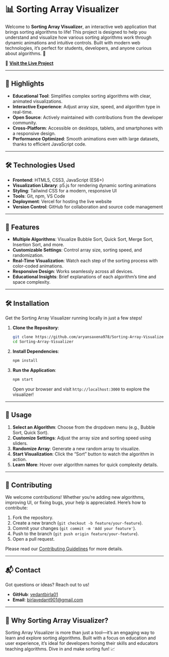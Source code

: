 # 📊 Sorting Array Visualizer

Welcome to **Sorting Array Visualizer**, an interactive web application that brings sorting algorithms to life! This project is designed to help you understand and visualize how various sorting algorithms work through dynamic animations and intuitive controls. Built with modern web technologies, it’s perfect for students, developers, and anyone curious about algorithms. 🚀

🔗 **[Visit the Live Project](https://sorting-array-visualizer.vercel.app/)**

---

## 🌟 Highlights

- **Educational Tool**: Simplifies complex sorting algorithms with clear, animated visualizations.
- **Interactive Experience**: Adjust array size, speed, and algorithm type in real-time.
- **Open Source**: Actively maintained with contributions from the developer community.
- **Cross-Platform**: Accessible on desktops, tablets, and smartphones with a responsive design.
- **Performance Optimized**: Smooth animations even with large datasets, thanks to efficient JavaScript code.

---

## 🛠️ Technologies Used

- **Frontend**: HTML5, CSS3, JavaScript (ES6+)
- **Visualization Library**: p5.js for rendering dynamic sorting animations
- **Styling**: Tailwind CSS for a modern, responsive UI
- **Tools**: Git, npm, VS Code
- **Deployment**: Vercel for hosting the live website
- **Version Control**: GitHub for collaboration and source code management

---

## 🚀 Features

- **Multiple Algorithms**: Visualize Bubble Sort, Quick Sort, Merge Sort, Insertion Sort, and more.
- **Customizable Settings**: Control array size, sorting speed, and randomization.
- **Real-Time Visualization**: Watch each step of the sorting process with color-coded animations.
- **Responsive Design**: Works seamlessly across all devices.
- **Educational Insights**: Brief explanations of each algorithm’s time and space complexity.

---

## 🛠️ Installation

Get the Sorting Array Visualizer running locally in just a few steps!

1. **Clone the Repository**:
   ```bash
   git clone https://github.com/aryansaxena978/Sorting-Array-Visualizer.git
   cd Sorting-Array-Visualizer
   ```

2. **Install Dependencies**:
   ```bash
   npm install
   ```

3. **Run the Application**:
   ```bash
   npm start
   ```
   Open your browser and visit `http://localhost:3000` to explore the visualizer!

---

## 🌟 Usage

1. **Select an Algorithm**: Choose from the dropdown menu (e.g., Bubble Sort, Quick Sort).
2. **Customize Settings**: Adjust the array size and sorting speed using sliders.
3. **Randomize Array**: Generate a new random array to visualize.
4. **Start Visualization**: Click the “Sort” button to watch the algorithm in action.
5. **Learn More**: Hover over algorithm names for quick complexity details.

---

## 🤝 Contributing

We welcome contributions! Whether you’re adding new algorithms, improving UI, or fixing bugs, your help is appreciated. Here’s how to contribute:

1. Fork the repository.
2. Create a new branch (`git checkout -b feature/your-feature`).
3. Commit your changes (`git commit -m 'Add your feature'`).
4. Push to the branch (`git push origin feature/your-feature`).
5. Open a pull request.

Please read our [Contributing Guidelines](CONTRIBUTING.md) for more details.

---

## 📬 Contact

Got questions or ideas? Reach out to us!

- **GitHub**: [vedantbirla01](https://github.com/vedantbirla01)
- **Email**: birlavedant901@gmail.com

---

## 🌈 Why Sorting Array Visualizer?

Sorting Array Visualizer is more than just a tool—it’s an engaging way to learn and explore sorting algorithms. Built with a focus on education and user experience, it’s ideal for developers honing their skills and educators teaching algorithms. Dive in and make sorting fun! 📈
